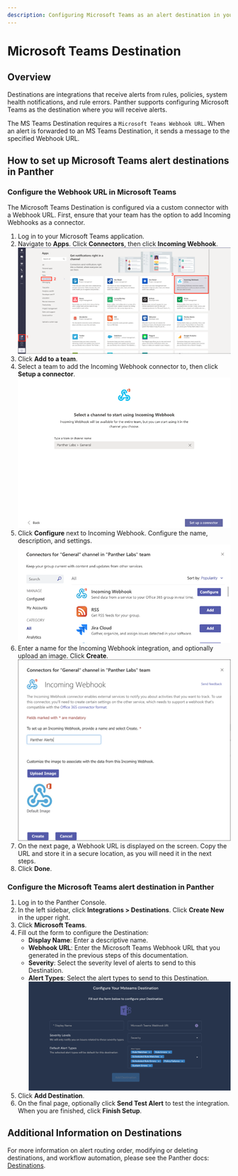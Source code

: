 ```yaml
---
description: Configuring Microsoft Teams as an alert destination in your Panther Console
---
```


# Microsoft Teams Destination

## Overview

Destinations are integrations that receive alerts from rules, policies, system health notifications, and rule errors. Panther supports configuring Microsoft Teams as the destination where you will receive alerts.

The MS Teams Destination requires a `Microsoft Teams Webhook URL`. When an alert is forwarded to an MS Teams Destination, it sends a message to the specified Webhook URL.

## How to set up Microsoft Teams alert destinations in Panther

### Configure the Webhook URL in Microsoft Teams

The Microsoft Teams Destination is configured via a custom connector with a Webhook URL. First, ensure that your team has the option to add Incoming Webhooks as a connector.&#x20;

1. Log in to your Microsoft Teams application.
2. Navigate to **Apps**. Click **Connectors**, then click **Incoming Webhook**.\
   ![](../.gitbook/assets/msteams-webhook.png)
3. Click **Add to a team**.&#x20;
4. Select a team to add the Incoming Webhook connector to, then click **Setup a connector**.\
   ![](../.gitbook/assets/msteams-select-group.png)
5. Click **Configure** next to Incoming Webhook. Configure the name, description, and settings.\
   ![](../.gitbook/assets/msteams-configure.png)
6. Enter a name for the Incoming Webhook integration, and optionally upload an image. Click **Create**.\
   ![](../.gitbook/assets/msteams-name-webhook.png)
7. On the next page, a Webhook URL is displayed on the screen. Copy the URL and store it in a secure location, as you will need it in the next steps.
8. Click **Done**.

### Configure the Microsoft Teams alert destination in Panther

1. Log in to the Panther Console.
2. In the left sidebar, click **Integrations > Destinations**. Click **Create New** in the upper right.
3. Click **Microsoft Teams**.
4. Fill out the form to configure the Destination:
   * **Display Name**: Enter a descriptive name.
   * **Webhook URL**: Enter the Microsoft Teams Webhook URL that you generated in the previous steps of this documentation.
   * **Severity**: Select the severity level of alerts to send to this Destination.
   * **Alert Types**: Select the alert types to send to this Destination.\
     ![](../.gitbook/assets/msteams-panther.png)
5. Click **Add Destination**.
6. On the final page, optionally click **Send Test Alert** to test the integration. When you are finished, click **Finish Setup**.

## Additional Information on Destinations

For more information on alert routing order, modifying or deleting destinations, and workflow automation, please see the Panther docs: [Destinations](https://docs.panther.com/destinations).

